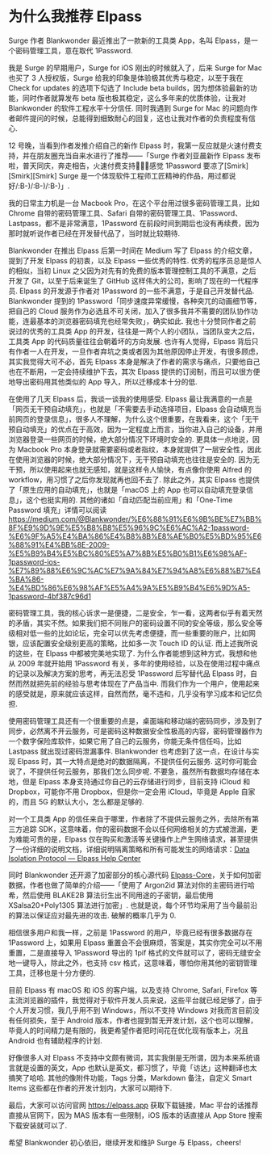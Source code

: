 # 为什么我推荐 Elpass

Surge 作者 Blankwonder 最近推出了一款新的工具类 App，名叫 Elpass，是一个密码管理工具，意在取代 1Password.

我是 Surge 的早期用户，Surge for iOS 刚出的时候就入了，后来 Surge for Mac 也买了 3 人授权版，Surge 给我的印象是体验极其优秀与稳定，以至于我在 Check for updates 的选项下勾选了 Include beta builds，因为想体验最新的功能，同时作者就算发布 beta 版也极其稳定，这么多年来的优质体验，让我对 Blankwonder 的软件工程水平十分信任. 同时我遇到 Surge for Mac 的问题向作者邮件提问的时候，总能得到细致耐心的回复，这也让我对作者的负责程度有信心.

12 号晚，当看到作者发推介绍自己的新作 Elpass 时，我第一反应就是火速付费支持，并在朋友圈充当自来水进行了推荐——「Surge 作者刘亚晨新作 Elpass 发布啦，普天同庆，奔走相告，火速付费支持🎉🎉🎉感觉 1Password 要凉了[Smirk][Smirk][Smirk] Surge 是一个体现软件工程师工匠精神的作品，用过都说好/:B-)/:B-)/:B-)」.

我的日常主力机是一台 Macbook Pro，在这个平台用过很多密码管理工具，比如 Chrome 自带的密码管理工具、Safari 自带的密码管理工具、1Password、Lastpass，都不是非常满意，1Password 在前段时间到期后也没有再续费，因为那时就听说作者已经在开发替代品了，当时就比较期待.

Blankwonder 在推出 Elpass 后第一时间在 Medium 写了 Elpass 的介绍文章，提到了开发 Elpass 的初衷，以及 Elpass 一些优秀的特性. 优秀的程序员总是惊人的相似，当初 Linux 之父因为对先有的免费的版本管理控制工具的不满意，之后开发了 Git，以至于后来诞生了 GitHub 这样伟大的公司，影响了现在的一代程序员. Elpass 的开发源于作者对 1Password 的一些不满意，于是自己开发替代品. Blankwonder 提到的 1Password「同步速度异常缓慢，各种突兀的动画细节等，把自己的 Cloud 服务作为必选且不可关闭，加入了很多我并不需要的团队协作功能，连最基本的浏览器密码填充也经常失败」，确实如此. 我也十分赞同作者之前说过的优秀的工具类 App 的开发，往往是一两个人的小团队，当团队变大之后，工具类 App 的代码质量往往会朝着坏的方向发展. 也许有人觉得，Elpass 背后只有作者一人在开发，一旦作者弃坑之类或者因为其他原因停止开发，有很多顾虑，其实我觉得大可不必，首先 Elpass 本身是解决了作者的需求与痛点，只要他自己也在不断用，一定会持续维护下去，其次 Elpass 提供的订阅制，而且可以很方便地导出密码用其他类似的 App 导入，所以迁移成本十分的低.

在使用了几天 Elpass 后，我谈一谈我的使用感受. Elpass 最让我满意的一点是「网页无干预自动填充」，也就是「不需要去手动选择项目，Elpass 会自动填充当前网页的登录信息」，很多人不理解，为什么这个很重要，在我看来，这个「无干预自动填充」的优点在于高效，因为一定程度上而言，当你进入自己的设备，并用浏览器登录一些网页的时候，绝大部分情况下环境时安全的. 更具体一点地说，因为 Macbook Pro 本身登录就需要密码或者指纹，本身就提供了一层安全性，因此在使用浏览器的时候，绝大部分情况下，无干预自动填充也往往是安全的. 因为无干预，所以使用起来也就无感知，就是这样令人愉快，有点像你使用 Alfred 的 workflow，用习惯了之后你发现就再也回不去了. 除此之外，其实 Elpass 也提供了「原生应用的自动填充」，也就是「macOS 上的 App 也可以自动填充登录信息」，这个也挺实用的. 其他的诸如「自动匹配当前应用」和「One-Time Password 填充」详情可以阅读 https://medium.com/@Blankwonder/%E6%88%91%E6%9B%BE%E7%BB%8F%E9%9D%9E%E5%B8%B8%E5%96%9C%E6%AC%A2-1password-%E6%9F%A5%E4%BA%86%E4%B8%8B%E8%AE%B0%E5%BD%95%E6%88%91%E4%BB%8E-2009-%E5%B9%B4%E5%BC%80%E5%A7%8B%E5%B0%B1%E6%98%AF-1password-ios-%E7%89%88%E6%9C%AC%E7%9A%84%E7%94%A8%E6%88%B7%E4%BA%86-%E4%BD%86%E6%98%AF%E5%A4%9A%E5%B9%B4%E6%9D%A5-1password-4bf387c96d1

密码管理工具，我的核心诉求一是便捷，二是安全，乍一看，这两者似乎有着天然的矛盾，其实不然。如果我们把不同账户的密码设置不同的安全等级，那么安全等级相对低一些的比如论坛，完全可以优先考虑便捷，而一些重要的账户，比如网银，应该配置安全级别更高的策略，比如多一次 Touch ID 的认证. 而上述我所说的这些，在 Elpass 中都被完美地实现了. 为什么作者能想到这种方式，我想和他从 2009 年就开始用 1Password 有关，多年的使用经验，以及在使用过程中痛点的记录以及解决方案的思考，再无法忍受 1Password 后写替代品 Elpass 时，自然而然就把先前的经验与思考体现在了产品当中. 而我们作为一个用户，使用起来的感受就是，原来就应该这样，自然而然，毫不违和，几乎没有学习成本和记忆负担.

使用密码管理工具还有一个很重要的点是，桌面端和移动端的密码同步，涉及到了同步，必然离不开云服务，可是密码这种数据安全性极高的内容，密码管理器作为一个数字保险库软件，如果它用了自己的云服务，你能无条件信任吗，比如 Lastpass 就出现过密码泄漏事件. Blankwonder 也考虑到了这一点，在设计与实现 Elpass 时，其一大特点是绝对的数据隔离，不提供任何云服务. 这时你可能会说了，不提供任何云服务，那我们怎么同步呢. 不要急，虽然所有数据均存储在本地，但是 Elpass 本身支持通过你自己的云存储进行同步，目前支持 iCloud 和 Dropbox，可能你不用 Dropbox，但是你一定会用 iCloud，毕竟是 Apple 自家的，而且 5G 的默认大小，怎么都是足够的.

对一个工具类 App 的信任来自于哪里，作者除了不提供云服务之外，去除所有第三方追踪 SDK，这意味着，你的密码数据不会以任何网络相关的方式被泄漏，更为难能可贵的是，Elpass 仅在购买和激活等关键操作上产生网络请求，甚至提供了一份详细的说明文档，详细说明隔离策略和所有可能发生的网络请求：[Data Isolation Protocol — Elpass Help Center](https://elpass.zendesk.com/hc/en-us/articles/360037294492-Data-Isolation-Protocol)

同时 Blankwonder 还开源了加密部分的核心源代码 [Elpass-Core](https://github.com/surge-networks/Elpass-Core)，关于如何加密数据，作者也做了简单的介绍——「使用了 Argon2id 算法对你的主密码进行哈希，然后使用 BLAKE2B 算法衍生出不同用途的子密钥，最后使用 XSalsa20+Poly1305 算法进行加密」. 也就是说，每个环节均采用了当今最前沿的算法以保证应对最先进的攻击. 破解的概率几乎为 0.

相信很多用户和我一样，之前是 1Password 的用户，毕竟已经有很多数据存在 1Password 上，如果用 Elpass 重置会不会很麻烦，答案是，其实你完全可以不用重置，二是直接导入 1Password 导出的 1pif 格式的文件就可以了，密码无缝安全地一键导入，除此之外，也支持 csv 格式，这意味着，哪怕你用其他的密钥管理工具，迁移也是十分方便的.

目前 Elpass 有 macOS 和 iOS 的客户端，以及支持 Chrome, Safari, Firefox 等主流浏览器的插件，我觉得对于软件开发人员来说，这些平台就已经足够了，由于个人开发习惯，我几乎用不到 Windows，所以不支持 Windows 对我而言目前没有任何损失，至于 Android 版本，作者也提到暂无开发计划，这个也可以理解，毕竟人的时间精力是有限的，我更希望作者把时间花在优化现有版本上，况且 Android 也有辅助程序的计划.

好像很多人对 Elpass 不支持中文颇有微词，其实我倒是无所谓，因为本来系统语言就是设置的英文，App 也默认是英文，都习惯了，毕竟「访达」这种翻译也太搞笑了哈哈. 其他的像附件功能，Tags 分类，Markdown 备注，自定义 Smart Items 这些都在作者的开发计划内，大家可以期待下.

最后，大家可以访问官网 https://elpass.app 获取下载链接，Mac 平台的话推荐直接从官网下，因为 MAS 版本有一些限制，iOS 版本的话直接从 App Store 搜索下载安装就可以了.

希望 Blankwonder 初心依旧，继续开发和维护 Surge 与 Elpass，cheers!
